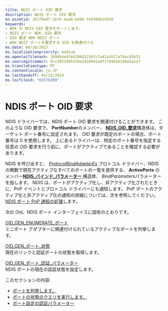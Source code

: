 ```yaml
---
title: NDIS ポート OID 要求
description: NDIS ポート OID 要求
ms.assetid: 361f9adf-2bf6-4aa8-b66b-fe9304b14550
keywords:
- WDK の NDIS OID 要求をポートします。
- NDIS ポート WDK、OID 要求
- OID 要求 WDK NDIS ポート
- WDK NDIS ポートを要求する OID を関連付ける
ms.date: 04/20/2017
ms.localizationpriority: medium
ms.openlocfilehash: 2094b4e9744286d3256fcfa41a2617a79ac93b31
ms.sourcegitcommit: 0cc5051945559a242d941a6f2799d161d8eba2a7
ms.translationtype: MT
ms.contentlocale: ja-JP
ms.lasthandoff: 04/23/2019
ms.locfileid: "63378289"
---
```

# <a name="ndis-port-oid-requests"></a>NDIS ポート OID 要求





NDIS ドライバーでは、NDIS ポート OID 要求を関連付けることができます。 このような OID 要求で、 **PortNumber**のメンバー、 [ **NDIS\_OID\_要求**](https://msdn.microsoft.com/library/windows/hardware/ff566710)構造体は、ターゲット ポート番号に設定されます。 OID 要求が既定のポートの場合、ポート番号は 0 を使用します。 上にあるドライバーは、特定のポート番号を指定する任意の OID 要求を行う前に、ポートがアクティブであることを確認する必要があります。

NDIS を呼び出すと、 [ *ProtocolBindAdapterEx* ](https://msdn.microsoft.com/library/windows/hardware/ff570220)プロトコル ドライバー、NDIS の関数で現在アクティブなすべてのポートの一覧を提供する、 **ActivePorts** のメンバー[**NDIS\_バインド\_パラメーター** ](https://msdn.microsoft.com/library/windows/hardware/ff564832)構造体、 *BindParameters*パラメーターを指します。 NDIS は、ポートがアクティブ化し、非アクティブ化されたときに、PnP イベントとプロトコル ドライバーにも通知します。 PnP ポートのアクティブ化と非アクティブ化の通知の詳細については、次を参照してください。 [NDIS ポート PnP 通知の処理](handling-ndis-ports-pnp-event-notifications.md)します。

次の Oid、NDIS ポート インターフェイスに固有のとおりです。

<a href="" id="oid-gen-enumerate-ports"></a>[OID\_GEN\_ENUMERATE\_ポート](https://msdn.microsoft.com/library/windows/hardware/ff569583)  
ミニポート アダプターに関連付けられているアクティブなポートを列挙します。

<a href="" id="oid-gen-port-state"></a>[OID\_GEN\_ポート\_状態](https://msdn.microsoft.com/library/windows/hardware/ff569624)  
現在のリンクと認証ポートの状態を取得します。

<a href="" id="--------oid-gen-port-authentication-parameters"></a>[OID\_GEN\_ポート\_認証\_パラメーター](https://msdn.microsoft.com/library/windows/hardware/ff569623)  
NDIS ポートの現在の認証状態を設定します。

このセクションの内容:

-   [ポートを列挙します。](enumerating-ports.md)
-   [ポートの状態のクエリを実行します。](querying-the-port-state.md)
-   [ポート設定の認証パラメーター](setting-port-authentication-parameters.md)

 

 





